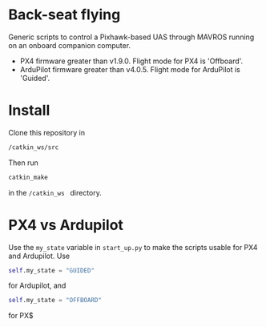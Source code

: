 # Back-seat flying
Generic scripts to control a Pixhawk-based UAS through MAVROS running on an onboard companion computer.
  - PX4 firmware greater than v1.9.0. Flight mode for PX4 is 'Offboard'.
  - ArduPilot firmware greater than v4.0.5. Flight mode for ArduPilot is 'Guided'.

# Install
Clone this repository in 
```bash
/catkin_ws/src
```
Then run
```bash
catkin_make
```
in the ```/catkin_ws ``` directory.

# PX4 vs Ardupilot
Use the ```my_state``` variable in ```start_up.py``` to make the scripts usable for PX4 and Ardupilot. Use
```python
self.my_state = "GUIDED"
```
for Ardupilot, and 
```python
self.my_state = "OFFBOARD" 
```
for PX$
